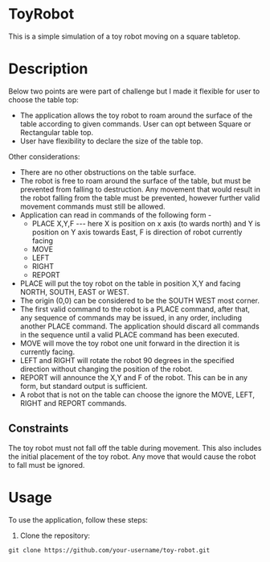 # ToyRobot
This is a simple simulation of a toy robot moving on a square tabletop.

# Description
Below two points are were part of challenge but I made it flexible for user to choose the table top:

- The application allows the toy robot to roam around the surface of the table according to given commands. User can opt between Square or Rectangular table top.
- User have flexibility to declare the size of the table top.

Other considerations:

- There are no other obstructions on the table surface.
- The robot is free to roam around the surface of the table, but must be prevented from falling to destruction. Any movement that would result in the robot falling from the table must be prevented, however further valid movement commands must still be allowed.
- Application can read in commands of the following form -
  - PLACE X,Y,F --- here X is position on x axis (to wards north) and Y is position on Y axis towards East, F is direction of robot currently facing
  - MOVE
  - LEFT
  - RIGHT
  - REPORT
- PLACE will put the toy robot on the table in position X,Y and facing NORTH, SOUTH, EAST or WEST.
- The origin (0,0) can be considered to be the SOUTH WEST most corner.
- The first valid command to the robot is a PLACE command, after that, any sequence of commands may be issued, in any order, including another PLACE command. The application should discard all commands in the sequence until a valid PLACE command   has been executed.
- MOVE will move the toy robot one unit forward in the direction it is currently facing.
- LEFT and RIGHT will rotate the robot 90 degrees in the specified direction without changing the position of the robot.
- REPORT will announce the X,Y and F of the robot. This can be in any form, but standard output is sufficient.
- A robot that is not on the table can choose the ignore the MOVE, LEFT, RIGHT and REPORT commands.

## Constraints

The toy robot must not fall off the table during movement. This also includes the initial placement of the toy robot.
Any move that would cause the robot to fall must be ignored.

# Usage
To use the application, follow these steps:

1. Clone the repository:

`git clone https://github.com/your-username/toy-robot.git`
